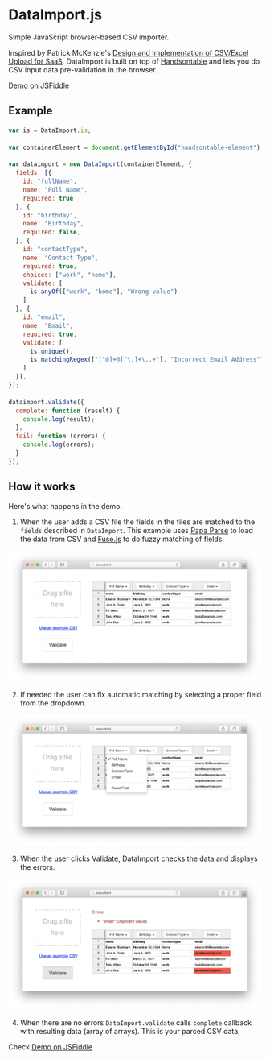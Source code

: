 # DataImport.js

Simple JavaScript browser-based CSV importer. 

Inspired by Patrick McKenzie's [Design and Implementation of CSV/Excel Upload for SaaS](https://www.kalzumeus.com/2015/01/28/design-and-implementation-of-csvexcel-upload-for-saas/). DataImport is built on top of [Handsontable](https://handsontable.com/) and lets you do CSV input data pre-validation in the browser.

[Demo on JSFiddle](https://jsfiddle.net/gh/get/library/pure/burnash/dataimport/tree/master/demo/)

## Example 

```javascript
var is = DataImport.is;

var containerElement = document.getElementById("handsontable-element");

var dataimport = new DataImport(containerElement, {
  fields: [{
    id: "fullName",
    name: "Full Name",
    required: true
  }, {
    id: "birthday",
    name: "Birthday",
    required: false,
  }, {
    id: "contactType",
    name: "Contact Type",
    required: true,
    choices: ["work", "home"],
    validate: [
      is.anyOf(["work", "home"], "Wrong value")
    ]
  }, {
    id: "email",
    name: "Email",
    required: true,
    validate: [
      is.unique(),
      is.matchingRegex(["[^@]+@[^\.]+\..+"], "Incorrect Email Address")
    ]
  }],
});

dataimport.validate({
  complete: function (result) {
    console.log(result);
  },
  fail: function (errors) {
    console.log(errors);
  }
});
```

## How it works

Here's what happens in the demo.

1. When the user adds a CSV file the fields in the files are matched to the `fields` described in `DataImport`. This example uses [Papa Parse](https://www.papaparse.com/) to load the data from CSV and [Fuse.js](https://fusejs.io/) to do fuzzy matching of fields.

![alt text](demo/example-loaded-csv.png)

2. If needed the user can fix automatic matching by selecting a proper field from the dropdown.

![alt text](demo/example-dropdown.png)

3. When the user clicks Validate, DataImport checks the data and displays the errors.

![alt text](demo/example-validation-errors.png)

4. When there are no errors `DataImport.validate` calls `complete` callback with resulting data (array of arrays). This is your parced CSV data.

Check [Demo on JSFiddle](https://jsfiddle.net/gh/get/library/pure/burnash/dataimport/tree/master/demo/)

